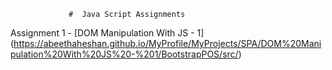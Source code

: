                  #  Java Script Assignments
Assignment 1 - [DOM Manipulation With JS - 1] (https://abeethaheshan.github.io/MyProfile/MyProjects/SPA/DOM%20Manipulation%20With%20JS%20-%201/BootstrapPOS/src/)
